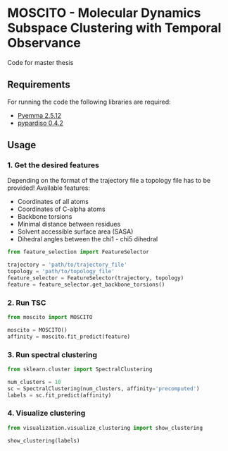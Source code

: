 # MOSCITO - Molecular Dynamics Subspace Clustering with Temporal Observance

Code for master thesis

## Requirements
For running the code the following libraries are required:
- [Pyemma 2.5.12](http://www.emma-project.org)
- [pypardiso 0.4.2](https://github.com/haasad/PyPardisoProject)

## Usage

### 1. Get the desired features
Depending on the format of the trajectory file a topology file has to be provided!
Available features:
- Coordinates of all atoms
- Coordinates of C-alpha atoms
- Backbone torsions
- Minimal distance between residues
- Solvent accessible surface area (SASA)
- Dihedral angles between the chi1 - chi5 dihedral

```python
from feature_selection import FeatureSelector

trajectory = 'path/to/trajectory_file'
topology = 'path/to/topology_file'
feature_selector = FeatureSelector(trajectory, topology)
feature = feature_selector.get_backbone_torsions()
```

### 2. Run TSC
```python
from moscito import MOSCITO

moscito = MOSCITO()
affinity = moscito.fit_predict(feature)
```

### 3. Run spectral clustering

```python
from sklearn.cluster import SpectralClustering

num_clusters = 10
sc = SpectralClustering(num_clusters, affinity='precomputed')
labels = sc.fit_predict(affinity)
```

### 4. Visualize clustering
```python
from visualization.visualize_clustering import show_clustering

show_clustering(labels)
```
